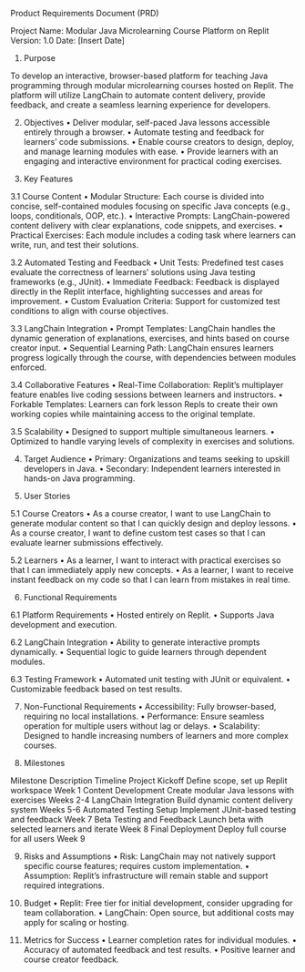 Product Requirements Document (PRD)

Project Name: Modular Java Microlearning Course Platform on Replit
Version: 1.0
Date: [Insert Date]

1. Purpose

To develop an interactive, browser-based platform for teaching Java programming through modular microlearning courses hosted on Replit. The platform will utilize LangChain to automate content delivery, provide feedback, and create a seamless learning experience for developers.

2. Objectives
	•	Deliver modular, self-paced Java lessons accessible entirely through a browser.
	•	Automate testing and feedback for learners’ code submissions.
	•	Enable course creators to design, deploy, and manage learning modules with ease.
	•	Provide learners with an engaging and interactive environment for practical coding exercises.

3. Key Features

3.1 Course Content
	•	Modular Structure:
Each course is divided into concise, self-contained modules focusing on specific Java concepts (e.g., loops, conditionals, OOP, etc.).
	•	Interactive Prompts:
LangChain-powered content delivery with clear explanations, code snippets, and exercises.
	•	Practical Exercises:
Each module includes a coding task where learners can write, run, and test their solutions.

3.2 Automated Testing and Feedback
	•	Unit Tests:
Predefined test cases evaluate the correctness of learners’ solutions using Java testing frameworks (e.g., JUnit).
	•	Immediate Feedback:
Feedback is displayed directly in the Replit interface, highlighting successes and areas for improvement.
	•	Custom Evaluation Criteria:
Support for customized test conditions to align with course objectives.

3.3 LangChain Integration
	•	Prompt Templates:
LangChain handles the dynamic generation of explanations, exercises, and hints based on course creator input.
	•	Sequential Learning Path:
LangChain ensures learners progress logically through the course, with dependencies between modules enforced.

3.4 Collaborative Features
	•	Real-Time Collaboration:
Replit’s multiplayer feature enables live coding sessions between learners and instructors.
	•	Forkable Templates:
Learners can fork lesson Repls to create their own working copies while maintaining access to the original template.

3.5 Scalability
	•	Designed to support multiple simultaneous learners.
	•	Optimized to handle varying levels of complexity in exercises and solutions.

4. Target Audience
	•	Primary: Organizations and teams seeking to upskill developers in Java.
	•	Secondary: Independent learners interested in hands-on Java programming.

5. User Stories

5.1 Course Creators
	•	As a course creator, I want to use LangChain to generate modular content so that I can quickly design and deploy lessons.
	•	As a course creator, I want to define custom test cases so that I can evaluate learner submissions effectively.

5.2 Learners
	•	As a learner, I want to interact with practical exercises so that I can immediately apply new concepts.
	•	As a learner, I want to receive instant feedback on my code so that I can learn from mistakes in real time.

6. Functional Requirements

6.1 Platform Requirements
	•	Hosted entirely on Replit.
	•	Supports Java development and execution.

6.2 LangChain Integration
	•	Ability to generate interactive prompts dynamically.
	•	Sequential logic to guide learners through dependent modules.

6.3 Testing Framework
	•	Automated unit testing with JUnit or equivalent.
	•	Customizable feedback based on test results.

7. Non-Functional Requirements
	•	Accessibility: Fully browser-based, requiring no local installations.
	•	Performance: Ensure seamless operation for multiple users without lag or delays.
	•	Scalability: Designed to handle increasing numbers of learners and more complex courses.

8. Milestones

Milestone	Description	Timeline
Project Kickoff	Define scope, set up Replit workspace	Week 1
Content Development	Create modular Java lessons with exercises	Weeks 2-4
LangChain Integration	Build dynamic content delivery system	Weeks 5-6
Automated Testing Setup	Implement JUnit-based testing and feedback	Week 7
Beta Testing and Feedback	Launch beta with selected learners and iterate	Week 8
Final Deployment	Deploy full course for all users	Week 9

9. Risks and Assumptions
	•	Risk: LangChain may not natively support specific course features; requires custom implementation.
	•	Assumption: Replit’s infrastructure will remain stable and support required integrations.

10. Budget
	•	Replit: Free tier for initial development, consider upgrading for team collaboration.
	•	LangChain: Open source, but additional costs may apply for scaling or hosting.

11. Metrics for Success
	•	Learner completion rates for individual modules.
	•	Accuracy of automated feedback and test results.
	•	Positive learner and course creator feedback.

